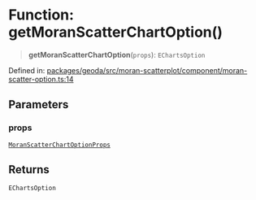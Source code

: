 # Function: getMoranScatterChartOption()

> **getMoranScatterChartOption**(`props`): `EChartsOption`

Defined in: [packages/geoda/src/moran-scatterplot/component/moran-scatter-option.ts:14](https://github.com/GeoDaCenter/openassistant/blob/a5eebdb32e6bf1b6b4eedf634485568edcefaa57/packages/geoda/src/moran-scatterplot/component/moran-scatter-option.ts#L14)

## Parameters

### props

[`MoranScatterChartOptionProps`](../type-aliases/MoranScatterChartOptionProps.md)

## Returns

`EChartsOption`
